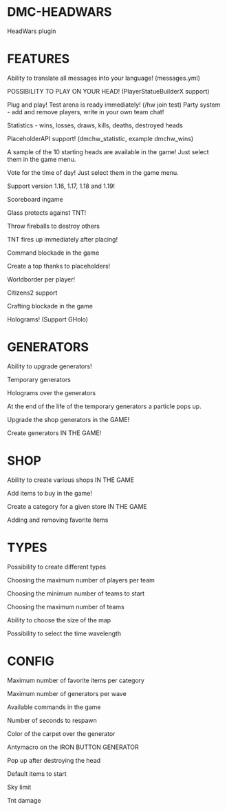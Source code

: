 # DMC-HEADWARS
HeadWars plugin
# FEATURES
Ability to translate all messages into your language! (messages.yml)

POSSIBILITY TO PLAY ON YOUR HEAD! (PlayerStatueBuilderX support)

Plug and play! Test arena is ready immediately! (/hw join test)
Party system - add and remove players, write in your own team chat!

Statistics - wins, losses, draws, kills, deaths, destroyed heads

PlaceholderAPI support! (dmchw_statistic, example dmchw_wins)

A sample of the 10 starting heads are available in the game! Just select them in the game menu.

Vote for the time of day! Just select them in the game menu.

Support version 1.16, 1.17, 1.18 and 1.19!

Scoreboard ingame

Glass protects against TNT!

Throw fireballs to destroy others

TNT fires up immediately after placing!

Command blockade in the game

Create a top thanks to placeholders!

Worldborder per player!

Citizens2 support

Crafting blockade in the game

Holograms! (Support GHolo)

# GENERATORS

Ability to upgrade generators!

Temporary generators

Holograms over the generators

At the end of the life of the temporary generators a particle pops up.

Upgrade the shop generators in the GAME!

Create generators IN THE GAME!

# SHOP
Ability to create various shops IN THE GAME

Add items to buy in the game!

Create a category for a given store IN THE GAME

Adding and removing favorite items

# TYPES

Possibility to create different types

Choosing the maximum number of players per team

Choosing the minimum number of teams to start

Choosing the maximum number of teams

Ability to choose the size of the map

Possibility to select the time wavelength

# CONFIG
Maximum number of favorite items per category

Maximum number of generators per wave

Available commands in the game

Number of seconds to respawn

Color of the carpet over the generator

Antymacro on the IRON BUTTON GENERATOR

Pop up after destroying the head

Default items to start

Sky limit

Tnt damage
